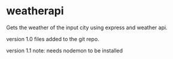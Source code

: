 # weatherapi

Gets the weather of the input city using express and weather api.

version 1.0
files added to the git repo.

version 1.1
note: needs nodemon to be installed
